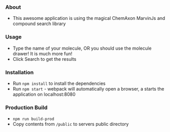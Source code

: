 ### About

- This awesome application is using the magical ChemAxon MarvinJs and compound search library

### Usage

- Type the name of your molecule, OR you should use the molecule drawer! It is much more fun!
- Click Search to get the results

### Installation

- Run `npm install` to install the dependencies
- Run `npm start` - webpack will automatically open a browser, a starts the application on localhost:8080

### Production Build
- `npm run build-prod`
- Copy contents from `/public` to servers public directory
